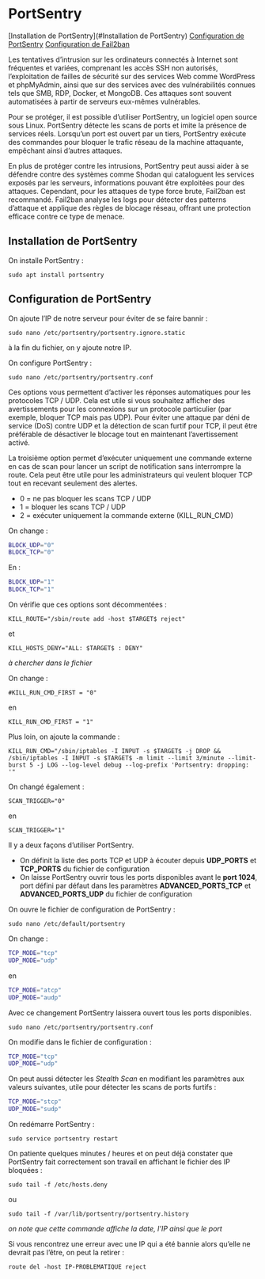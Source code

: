 # PortSentry

[Installation de PortSentry](#Installation de PortSentry)
[Configuration de PortSentry]()
[Configuration de Fail2ban]()


Les tentatives d’intrusion sur les ordinateurs connectés à Internet sont fréquentes et variées, comprenant les accès SSH non autorisés, l’exploitation de failles de sécurité sur des services Web comme WordPress et phpMyAdmin, ainsi que sur des services avec des vulnérabilités connues tels que SMB, RDP, Docker, et MongoDB. Ces attaques sont souvent automatisées à partir de serveurs eux-mêmes vulnérables.

Pour se protéger, il est possible d’utiliser PortSentry, un logiciel open source sous Linux. PortSentry détecte les scans de ports et imite la présence de services réels. Lorsqu’un port est ouvert par un tiers, PortSentry exécute des commandes pour bloquer le trafic réseau de la machine attaquante, empêchant ainsi d’autres attaques.

En plus de protéger contre les intrusions, PortSentry peut aussi aider à se défendre contre des systèmes comme Shodan qui cataloguent les services exposés par les serveurs, informations pouvant être exploitées pour des attaques. Cependant, pour les attaques de type force brute, Fail2ban est recommandé. Fail2ban analyse les logs pour détecter des patterns d’attaque et applique des règles de blocage réseau, offrant une protection efficace contre ce type de menace.

## Installation de PortSentry

On installe PortSentry :

`sudo apt install portsentry`

## Configuration de PortSentry

On ajoute l’IP de notre serveur pour éviter de se faire bannir :

`sudo nano /etc/portsentry/portsentry.ignore.static`

à la fin du fichier, on y ajoute notre IP.

On configure PortSentry :

`sudo nano /etc/portsentry/portsentry.conf`

Ces options vous permettent d’activer les réponses automatiques pour les protocoles TCP / UDP. Cela est utile si vous souhaitez afficher des avertissements pour les connexions sur un protocole particulier (par exemple, bloquer TCP mais pas UDP). Pour éviter une attaque par déni de service (DoS) contre UDP et la détection de scan furtif pour TCP, il peut être préférable de désactiver le blocage tout en maintenant l’avertissement activé.

La troisième option permet d’exécuter uniquement une commande externe en cas de scan pour lancer un script de notification sans interrompre la route. Cela peut être utile pour les administrateurs qui veulent bloquer TCP tout en recevant seulement des alertes.

* 0 = ne pas bloquer les scans TCP / UDP
* 1 = bloquer les scans TCP / UDP
* 2 = exécuter uniquement la commande externe (KILL_RUN_CMD)

On change :

```sh
BLOCK_UDP="0"
BLOCK_TCP="0"
```

En :

```sh
BLOCK_UDP="1"
BLOCK_TCP="1"
```

On vérifie que ces options sont décommentées :

`KILL_ROUTE="/sbin/route add -host $TARGET$ reject"`

et

`KILL_HOSTS_DENY="ALL: $TARGET$ : DENY"`

*à chercher dans le fichier*

On change :

`#KILL_RUN_CMD_FIRST = "0"`

en

`KILL_RUN_CMD_FIRST = "1"`

Plus loin, on ajoute la commande :

`KILL_RUN_CMD="/sbin/iptables -I INPUT -s $TARGET$ -j DROP && /sbin/iptables -I INPUT -s $TARGET$ -m limit --limit 3/minute --limit-burst 5 -j LOG --log-level debug --log-prefix 'Portsentry: dropping: '"`

On changé également :

`SCAN_TRIGGER="0"`

en

`SCAN_TRIGGER="1"`

Il y a deux façons d’utiliser PortSentry.

* On définit la liste des ports TCP et UDP à écouter depuis **UDP_PORTS** et **TCP_PORTS** du fichier de configuration
* On laisse PortSentry ouvrir tous les ports disponibles avant le **port 1024**, port défini par défaut dans les paramètres **ADVANCED_PORTS_TCP** et **ADVANCED_PORTS_UDP** du fichier de configuration

On ouvre le fichier de configuration de PortSentry :

`sudo nano /etc/default/portsentry`

On change :

```sh
TCP_MODE="tcp"
UDP_MODE="udp"
```

en

```sh
TCP_MODE="atcp"
UDP_MODE="audp"
```

Avec ce changement PortSentry laissera ouvert tous les ports disponibles.

`sudo nano /etc/portsentry/portsentry.conf`

On modifie dans le fichier de configuration :

```sh
TCP_MODE="tcp"
UDP_MODE="udp"
```

On peut aussi détecter les *Stealth Scan* en modifiant les paramètres aux valeurs suivantes, utile pour détecter les scans de ports furtifs :

```sh
TCP_MODE="stcp"
UDP_MODE="sudp"
```

On redémarre PortSentry :

`sudo service portsentry restart`

On patiente quelques minutes / heures et on peut déjà constater que PortSentry fait correctement son travail en affichant le fichier des IP bloquées :

`sudo tail -f /etc/hosts.deny`

ou

`sudo tail -f /var/lib/portsentry/portsentry.history`

*on note que cette commande affiche la date, l’IP ainsi que le port*

Si vous rencontrez une erreur avec une IP qui a été bannie alors qu’elle ne devrait pas l’être, on peut la retirer :

`route del -host IP-PROBLEMATIQUE reject`